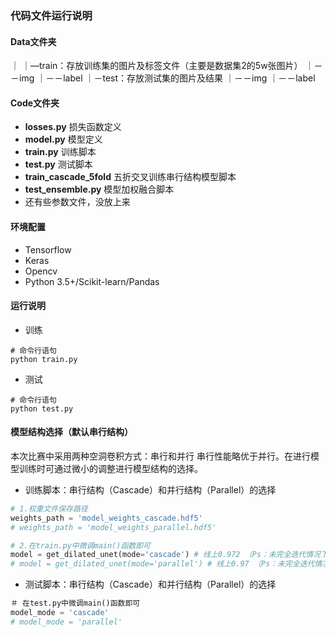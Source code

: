 ### 代码文件运行说明
#### Data文件夹
｜
｜—train：存放训练集的图片及标签文件（主要是数据集2的5w张图片）
｜－－img
｜－－label
｜－test：存放测试集的图片及结果
｜－－img
｜－－label

#### Code文件夹
- **losses.py**  损失函数定义
- **model.py**  模型定义
- **train.py**  训练脚本
- **test.py**  测试脚本
- **train_cascade_5fold**  五折交叉训练串行结构模型脚本
- **test_ensemble.py**  模型加权融合脚本 
- 还有些参数文件，没放上来

#### 环境配置
 - Tensorflow
 - Keras
 - Opencv
 - Python 3.5+/Scikit-learn/Pandas

#### 运行说明
- 训练 
```
# 命令行语句
python train.py
```
- 测试
```
# 命令行语句
python test.py
```
#### 模型结构选择（默认串行结构）
本次比赛中采用两种空洞卷积方式：串行和并行
串行性能略优于并行。在进行模型训练时可通过微小的调整进行模型结构的选择。
- 训练脚本：串行结构（Cascade）和并行结构（Parallel）的选择
```python
# 1.权重文件保存路径
weights_path = 'model_weights_cascade.hdf5' 
# weights_path = 'model_weights_parallel.hdf5'

# 2.在train.py中微调main()函数即可
model = get_dilated_unet(mode='cascade') # 线上0.972 （Ps：未完全迭代情况下）
# model = get_dilated_unet(mode='parallel') # 线上0.97 （Ps：未完全迭代情况下）
```

- 测试脚本：串行结构（Cascade）和并行结构（Parallel）的选择

```python
＃ 在test.py中微调main()函数即可
model_mode = 'cascade'
# model_mode = 'parallel'
```